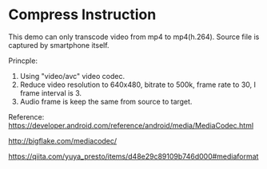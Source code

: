 # Compress Instruction

This demo can only transcode video from mp4 to mp4(h.264). Source file is captured by smartphone itself. 

Princple:
1. Using "video/avc" video codec.
2. Reduce video resolution to 640x480, bitrate to 500k, frame rate to 30, I frame interval is 3.
3. Audio frame is keep the same from source to target.

Reference:
https://developer.android.com/reference/android/media/MediaCodec.html

http://bigflake.com/mediacodec/

https://qiita.com/yuya_presto/items/d48e29c89109b746d000#mediaformat
